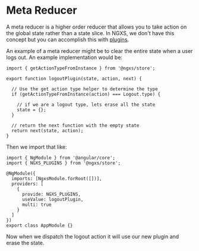 # Meta Reducer
A meta reducer is a higher order reducer that allows you to
take action on the global state rather than a state slice.
In NGXS, we don't have this concept but you can accomplish
this with [plugins](../plugins/intro.md).

An example of a meta reducer might be to clear the entire
state when a user logs out. An example implementation would be:

```TS
import { getActionTypeFromInstance } from '@ngxs/store';

export function logoutPlugin(state, action, next) {

  // Use the get action type helper to determine the type
  if (getActionTypeFromInstance(action) === Logout.type) {

    // if we are a logout type, lets erase all the state
    state = {};
  }

  // return the next function with the empty state
  return next(state, action);
}
```

Then we import that like:

```TS
import { NgModule } from '@angular/core';
import { NGXS_PLUGINS } from '@ngxs/store';

@NgModule({
  imports: [NgxsModule.forRoot([])],
  providers: [
    {
      provide: NGXS_PLUGINS,
      useValue: logoutPlugin,
      multi: true  
    }
  ]
})
export class AppModule {}
```

Now when we dispatch the logout action it will use our new
plugin and erase the state.
